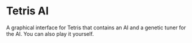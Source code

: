 # Tetris AI
A graphical interface for Tetris that contains an AI and a genetic tuner for the AI. You can also play it yourself.

